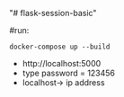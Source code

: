 "# flask-session-basic" 

#run:

```docker-compose up --build```

- http://localhost:5000
- type password = 123456
- localhost-> ip address

